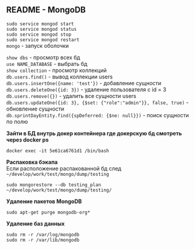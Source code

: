 ## README - MongoDB

`sudo service mongod start`  
`sudo service mongod status`  
`sudo service mongod stop`  
`sudo service mongod restart`  
`mongo` - запуск оболочки  

`show dbs` - просмотр всех бд  
`use NAME_DATABASE` - выбрать бд  
`show collection` - просмотр коллекций  
`db.users.find()` - вывод коллекции users  
`db.users.insertOne({name: 'test'})` - добавление сущности
`db.users.deleteOne({id: 3})` - удаление пользователя с id = 3  
`db.users.remove({})` - удалить все сущности users  
`db.users.updateOne({id: 3}, {$set: {"role":"admin"}}, false, true)` - обновление сущности  
`db.sprintDayEntity.find({spDeferred: {$ne: null}})` - поиск сущности по полю  

**Зайти в БД внутрь докер контейнера где докерскую бд смотреть через docker ps**  
```
docker exec -it 5e61ca6761d1 /bin/bash
```
**Распаковка бэкапа**  
Если расположение распакованной бд след   `~/develop/work/test/mongo/dump/testing`
```
sudo mongorestore --db testing_plan ~/develop/work/test/mongo/dump/testing/
```
**Удаление пакетов MongoDB**  
```
sudo apt-get purge mongodb-org*
```
**Удаление баз данных**  
```
sudo rm -r /var/log/mongodb
sudo rm -r /var/lib/mongodb
```





<!--stackedit_data:
eyJoaXN0b3J5IjpbNDczMTMxNjUwLC0xMjk3NTAxMzEyLC0xOT
UwMjM4MzU2LC01MDY1NjYxNDYsLTE1NDc4NzgxNTYsNDk3ODE4
ODEwLDEyODk2MTI0MjddfQ==
-->